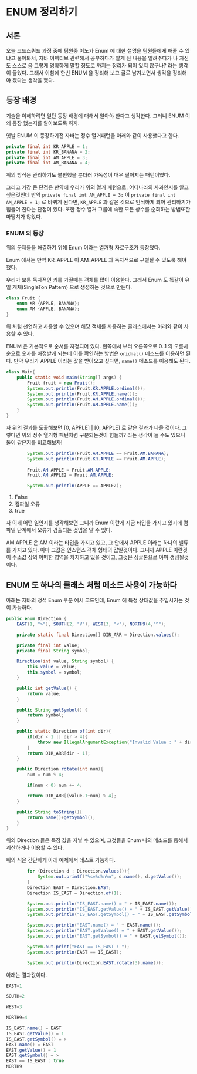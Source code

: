 # ENUM 정리하기

## 서론

오늘 코드스쿼드 과정 중에 팀원중 이노가 Enum 에 대한 설명을 팀원들에게 해줄 수 있냐고 물어봐서, 자바 이펙티브 관련해서 공부하다가 알게 된 내용을 알려주다가
나 자신도 스스로 음 그렇게 명확하게 말할 정도로 까지는 정리가 되어 있지 않구나? 라는 생각이 들었다.
그래서 이참에 한번 ENUM 을 정리해 보고 글로 남겨보면서 생각을 정리해야 겠다는 생각을 했다.

## 등장 배경

기술을 이해하려면 일단 등장 배경에 대해서 알아야 한다고 생각한다. 그러니 ENUM 이 왜 등장 했는지를 알아보도록 하자.

옛날 ENUM 이 등장하기전 자바는 정수 열거패턴을 아래와 같이 사용했다고 한다.

```java
private final int KR_APPLE = 1;
private final int KR_BANANA = 2;
private final int AM_APPLE = 3;
private final int AM_BANANA = 4;
```
위의 방식은 관리하기도 불편했을 뿐더러 가독성이 매우 떨어지는 패턴이였다.

그리고 가장 큰 단점은 만약에 우리가 위의 열거 패턴으로, 어디나라의 사과인지를 알고 싶은것인데 만약 `private final int AM_APPLE = 3;` 이
`private final int AM_APPLE = 1;` 로 바뀌게 된다면, `KR_APPLE` 과 같은 것으로 인식하게 되어 관리하기가 힘들어 진다는 단점이 있다.
또한 정수 열거 그룹에 속한 모든 상수를 순회하는 방법또한 마땅치가 않았다.

### ENUM 의 등장

위의 문제들을 해결하기 위해 Enum 이라는 열거형 자료구조가 등장했다.

Enum 에서는 만약 KR_APPLE 이 AM_APPLE 과 독자적으로 구별될 수 있도록 해야했다. 

우리가 보통 독자적인 키를 가질때는 객체를 많이 이용한다. 그래서 Enum 도 똑같이 유일 개체(SingleTon Pattern) 으로 생성하는 것으로 만든다.

```java
class Fruit {
    enum KR {APPLE, BANANA};
    enum AM {APPLE, BANANA};
}
```
위 처럼 선언하고 사용할 수 있으며 해당 객체를 사용하는 클래스에서는 아래와 같이 사용할 수 있다.

ENUM 은 기본적으로 순서를 지정되어 있다. 왼쪽에서 부터 오른쪽으로 0..1 의 오름차순으로 숫자를 배정받게 되는데 이를 확인하는 방법은
`oridnal()` 메소드를 이용하면 된다.
만약 우리가 APPLE 이라는 값을 받아오고 싶다면, `name()` 메소드를 이용해도 된다.
```java
class Main{
    public static void main(String[] args) {
        Fruit fruit = new Fruit();
        System.out.println(Fruit.KR.APPLE.ordinal());
        System.out.println(Fruit.KR.APPLE.name());
        System.out.println(Fruit.AM.APPLE.ordinal());
        System.out.println(Fruit.AM.APPLE.name());
    }
}
```
자 위의 결과를 도출해보면 [0, APPLE] | [0, APPLE] 로 같은 결과가 나올 것이다. 
그렇다면 위의 정수 열거형 패턴처럼 구분되는것이 힘들까? 라는 생각이 들 수도 있으니 둘이 같은지를 비교해보자!
```java
        System.out.println(Fruit.AM.APPLE == Fruit.AM.BANANA);
        System.out.println(Fruit.KR.APPLE == Fruit.AM.APPLE);
        
        Fruit.AM APPLE = Fruit.AM.APPLE;
        Fruit.AM APPLE2 = Fruit.AM.APPLE;

        System.out.println(APPLE == APPLE2);
```
1. False
2. 컴파일 오류
3. true

자 이게 어떤 일인지를 생각해보면 그니까 Enum 이란게 지금 타입을 가지고 있기에 컴파일 단계에서 오류가 검출되는 것임을 알 수 있다.

AM.APPLE 은 AM 이라는 타입을 가지고 있고, 그 안에서 APPLE 이라는 하나의 밸류를 가지고 있다. 
아마 그값은 인스턴스 객체 형태의 값일것이다. 그니까 APPLE 이란것이 주소값 상의 어떠한 영역을 차지하고 있을 것이고,
그것은 싱글톤으로 아마 생성될것이다.

## ENUM 도 하나의 클래스 처럼 메소드 사용이 가능하다

아래는 자바의 정석 Enum 부분 예시 코드인데, Enum 에 특정 상태값을 주입시키는 것이 가능하다.

```java
public enum Direction {
    EAST(1, ">"), SOUTH(2, "V"), WEST(3, "<"), NORTH9(4,"^");

    private static final Direction[] DIR_ARR = Direction.values();

    private final int value;
    private final String symbol;

    Direction(int value, String symbol) {
        this.value = value;
        this.symbol = symbol;
    }

    public int getValue() {
        return value;
    }

    public String getSymbol() {
        return symbol;
    }

    public static Direction of(int dir){
        if(dir < 1 || dir > 4){
            throw new IllegalArgumentException("Invalid Value : " + dir);
        }
        return DIR_ARR[dir - 1];
    }

    public Direction rotate(int num){
        num = num % 4;

        if(num < 0) num += 4;

        return DIR_ARR[(value-1+num) % 4];
    }

    public String toString(){
        return name()+getSymbol();
    }
}

```

위의 Direction 들은 특정 값을 지닐 수 있으며, 그것들을 Enum 내의 메소드를 통해서 계산하거나 이용할 수 있다.

위의 식은 간단하게 아래 예제에서 테스트 가능하다.

```java
        for (Direction d : Direction.values()){
            System.out.printf("%s=%d%n%n", d.name(), d.getValue());
        }
        Direction EAST = Direction.EAST;
        Direction IS_EAST = Direction.of(1);

        System.out.println("IS_EAST.name() = " + IS_EAST.name());
        System.out.println("IS_EAST.getValue() = " + IS_EAST.getValue());
        System.out.println("IS_EAST.getSymbol() = " + IS_EAST.getSymbol());

        System.out.println("EAST.name() = " + EAST.name());
        System.out.println("EAST.getValue() = " + EAST.getValue());
        System.out.println("EAST.getSymbol() = " + EAST.getSymbol());

        System.out.print("EAST == IS_EAST : ");
        System.out.println(EAST == IS_EAST);

        System.out.println(Direction.EAST.rotate(3).name());
```

아래는 결과값이다.

```java
EAST=1

SOUTH=2

WEST=3

NORTH9=4

IS_EAST.name() = EAST
IS_EAST.getValue() = 1
IS_EAST.getSymbol() = >
EAST.name() = EAST
EAST.getValue() = 1
EAST.getSymbol() = >
EAST == IS_EAST : true
NORTH9
```
